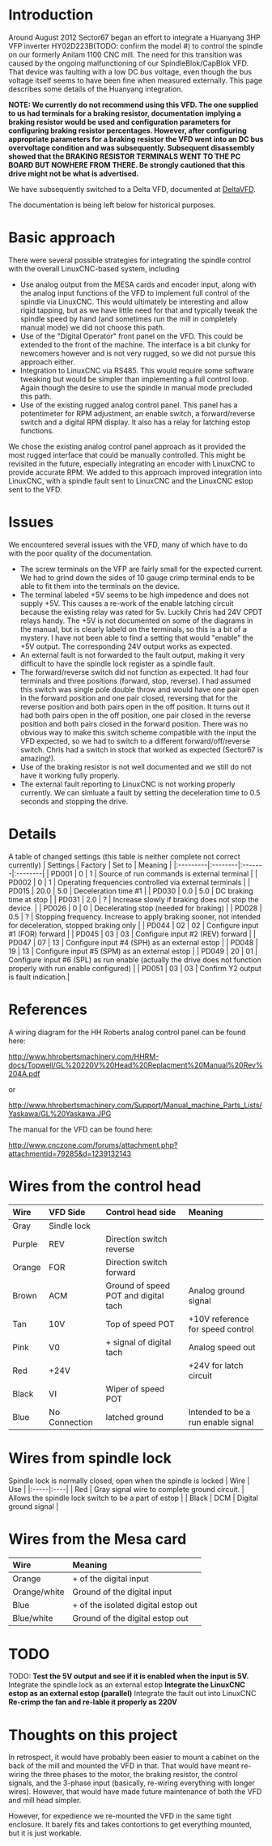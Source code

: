 # Introduction #
Around August 2012 Sector67 began an effort to integrate a Huanyang 3HP VFP inverter HY02D223B(TODO: confirm the model #) to control the spindle on our formerly Anilam 1100 CNC mill.  The need for this transition was caused by the ongoing malfunctioning of our SpindleBlok/CapBlok VFD.  That device was faulting with a low DC bus voltage, even though the bus voltage itself seems to have been fine when measured externally.  This page describes some details of the Huanyang integration.


**NOTE: We currently do not recommend using this VFD.  The one supplied to us had terminals for a braking resistor, documentation implying a braking resistor would be used and configuration parameters for configuring braking resistor percentages.  However, after configuring appropriate parameters for a braking resistor the VFD went into an DC bus overvoltage condition and was subsequently.  Subsequent disassembly showed that the BRAKING RESISTOR TERMINALS WENT TO THE PC BOARD BUT NOWHERE FROM THERE.  Be strongly cautioned that this drive might not be what is advertised.**

We have subsequently switched to a Delta VFD, documented at [DeltaVFD](DeltaVFD.md).

The documentation is being left below for historical purposes.

# Basic approach #
There were several possible strategies for integrating the spindle control with the overall LinuxCNC-based system, including
  * Use analog output from the MESA cards and encoder input, along with the analog input functions of the VFD to implement full control of the spindle via LinuxCNC.  This would ultimately be interesting and allow rigid tapping, but as we have little need for that and typically tweak the spindle speed by hand (and sometimes run the mill in completely manual mode) we did not choose this path.
  * Use of the "Digital Operator" front panel on the VFD.  This could be extended to the front of the machine.  The interface is a bit clunky for newcomers however and is not very rugged, so we did not pursue this approach either.
  * Integration to LinuxCNC via RS485.  This would require some software tweaking but would be simpler than implementing a full control loop.  Again though the desire to use the spindle in manual mode precluded this path.
  * Use of the existing rugged analog control panel.  This panel has a potentimeter for RPM adjustment, an enable switch, a forward/reverse switch and a digital RPM display.  It also has a relay for latching estop functions.

We chose the existing analog control panel approach as it provided the most rugged interface that could be manually controlled.  This might be revisited in the future, especially integrating an encoder with LinuxCNC to provide accurate RPM.  We added to this approach improved integration into LinuxCNC, with a spindle fault sent to LinuxCNC and the LinuxCNC estop sent to the VFD.

# Issues #
We encountered several issues with the VFD, many of which have to do with the poor quality of the documentation.
  * The screw terminals on the VFP are fairly small for the expected current.  We had to grind down the sides of 10 gauge crimp terminal ends to be able to fit them into the terminals on the device.
  * The terminal labeled +5V seems to be high impedence and does not supply +5V.  This causes a re-work of the enable latching circuit because the existing relay was rated for 5v.  Luckily Chris had 24V CPDT relays handy.  The +5V is not documented on some of the diagrams in the manual, but is clearly labeld on the terminals, so this is a bit of a mystery.  I have not been able to find a setting that would "enable" the +5V output.  The corresponding 24V output works as expected.
  * An external fault is not forwarded to the fault output, making it very difficult to have the spindle lock register as a spindle fault.
  * The forward/reverse switch did not function as expected.  It had four terminals and three positions (forward, stop, reverse).  I had assumed this switch was single pole double throw and would have one pair open in the forward position and one pair closed, reversing that for the reverse position and both pairs open in the off position.  It turns out it had both pairs open in the off position, one pair closed in the reverse position and both pairs closed in the forward position.  There was no obvious way to make this switch scheme compatible with the input the VFD expected, so we had to switch to a different forward/off/reverse switch.  Chris had a switch in stock that worked as expected (Sector67 is amazing!).
  * Use of the braking resistor is not well documented and we still do not have it working fully properly.
  * The external fault reporting to LinuxCNC is not working properly currently.  We can simluate a fault by setting the deceleration time to 0.5 seconds and stopping the drive.

# Details #

A table of changed settings
(this table is neither complete not correct currently)
| Settings | Factory | Set to | Meaning |
|:---------|:--------|:-------|:--------|
| PD001    | 0       | 1      | Source of run commands is external terminal |
| PD002    | 0       | 1      | Operating frequencies controlled via external terminals |
| PD015    | 20.0    | 5.0    | Deceleration time #1 |
| PD030    | 0.0     | 5.0    | DC braking time at stop |
| PD031    | 2.0     | ?      | Increase slowly if braking does not stop the device. |
| PD026    | 0       | 0      | Decelerating stop (needed for braking) |
| PD028    | 0.5     | ?      | Stopping frequency.  Increase to apply braking sooner, not intended for deceleration, stopped braking only |
| PD044    | 02      | 02     | Configure input #1 (FOR) forward |
| PD045    | 03      | 03     | Configure input #2 (REV) forward |
| PD047    | 07      | 13     | Configure input #4 (SPH) as an external estop |
| PD048    | 19      | 13     | Configure input #5 (SPM) as an external estop |
| PD049    | 20      | 01     | Configure input #6 (SPL) as run enable (actually the drive does not function properly with run enable configured) |
| PD051    | 03      | 03     | Confirm Y2 output is fault indication.|

# References #
A wiring diagram for the HH Roberts analog control panel can be found here:

http://www.hhrobertsmachinery.com/HHRM-docs/Topwell/GL%20220V%20Head%20Replacment%20Manual%20Rev%204A.pdf

or

http://www.hhrobertsmachinery.com/Support/Manual_machine_Parts_Lists/Yaskawa/GL%20Yaskawa.JPG

The manual for the VFD can be found here:

http://www.cnczone.com/forums/attachment.php?attachmentid=79285&d=1239132143

# Wires from the control head #

|Wire  | VFD Side       |Control head side         | Meaning  |
|:-----|:---------------|:-------------------------|:---------|
|Gray  | Sindle lock    |                          |          |
|Purple| REV            | Direction switch reverse |          |
|Orange| FOR            | Direction switch forward |          |
|Brown | ACM            | Ground of speed POT and digital tach | Analog ground signal |
|Tan   | 10V            | Top of speed POT         | +10V reference for speed control |
|Pink  | V0             | + signal of digital tach | Analog speed out |
|Red   | +24V           |                          | +24V for latch circuit |
|Black | VI             | Wiper of speed POT       || Analog speed signal in|
|Blue  | No Connection  | latched ground           | Intended to be a run enable signal |

# Wires from spindle lock #

Spindle lock is normally closed, open when the spindle is locked
| Wire | Use |
|:-----|:----|
| Red  | Gray signal wire to complete ground circuit. | Allows the spindle lock switch to be a part of estop |
| Black | DCM |  Digital ground signal |

# Wires from the Mesa card #
|Wire | Meaning |
|:----|:--------|
| Orange       | + of the digital input      |  Provides input to LinuxCNC when the spindle is faulted |
| Orange/white | Ground of the digital input |         |
| Blue         | + of the isolated digital estop out | Provides output from LinuxCNC when the system is estopped |
| Blue/white   | Ground of the digital estop out     |         |


# TODO #
TODO:
**Test the 5V output and see if it is enabled when the input is 5V.** Integrate the spindle lock as an external estop
**Integrate the LinuxCNC estop as an external estop (parallel)** Integrate the fault out into LinuxCNC
**Re-crimp the fan and re-lable it properly as 220V**

# Thoughts on this project #
In retrospect, it would have probably been easier to mount a cabinet on the back of the mill and mounted the VFD in that.  That would have meant re-wiring the three phases to the motor, the braking resistor, the control signals, and the 3-phase input (basically, re-wiring everything with longer wires).  However, that would have made future maintenance of both the VFD and mill head simpler.

However, for expedience we re-mounted the VFD in the same tight enclosure.  It barely fits and takes contortions to get everything mounted, but it is just workable.